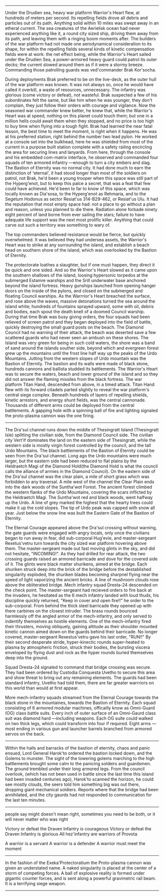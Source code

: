 


-------------------------------------

Under the Drudien sea, heavy war platform Warrior's Heart flew, at hundreds of meters per second. Its repelling fields drove all debris and particles out of its path. Anything solid within 10 miles was swept away in an etheral current. The sea creatures of the Aerielisk ocean had never experienced anything like it, a round city sized ship, driving them away from its path, and leaving them with a ringing boom moments after. The builders of the war platform had not made one aerodynamical consideration to its shape, for within the repelling fields several kinds of kinetic compensation fields were at work: the net effect being, while the Warrior's Heart sailed under the Drudien Sea, a power-armored heavy guard could patrol its outer decks; the current slowed around them as if it were a stormy breeze. Commanding those patrolling guards was ved'commander Brak Kor'socha.

During deployments Brak preferred to be on the live-deck, as the outer hull of the war platform was known. It was not always so, once he would have called it overkill, a waste of resources, unnecessary. The infantry was glorious (come victory or defeat), not wasteful. Brak suspected a few of his subordinates felt the same, but like him when he was younger, they don't complain, they just follow their orders with courage and vigilance. Now the seasoned war commander knew better, he knew that, while the Warrior's Heart was at speed, nothing on this planet could touch them; but one in a million hells could await them when they stopped, and no price is too high to buy time when flying into a tough fight. Brak had learned the near fatal lesson, the best time to meet the moment, is right when it happens. He was at his preferred station, right behind the number two lead pylon. He worked at a console set into the bulkhead, here he was shielded from most of the current in a purpose built station complete with a safety railing encircling the area for securing lines and lanyards. From here, through the console and his embedded com-matrix interface, he observed and commanded four squads of ten armored infantry —enough to turn a city embers and slag. The Bastion of Eternity was no normal city. It had done much to earn the distinction of 'eternal', it had stood longer than most of the soldiers on patrol, not Brak, he'd been a young trooper when this space was still part of the Hyperg'enot, but to keep this palce a secret, that was a feat that few could have achieved. He'd been to far to know of this space, which was locally known as Dia'sosa, to the Hyperg'enot as Rehmaria, and to the Segetum Hodonus as sector Resiat'us 314-B29-462, or Resiat'us Ulu. It had the reputation that most empty space had: not a place to go without a plan and reason, unless you planned to die there. Radiation alone forbade ninety eight percent of land borne from ever sailing the stars; failure to have adequate life support was the next most prolific killer. Anything that could carve out such a territory was something to wary of.

The top commanders believed resistance would be fierce, but quickly overwhelmed. It was believed they had undersea assets, the Warrior's Heart was to strike at any surrounding the island, and establish a beach head on southern shore of the island, which was overlooked by the Bastion of Eternity.

The protectorate loathes a slaughter, but if one must happen, they direct it be quick and one sided. And so the Warrior's Heart slowed as it came upon the southern shallows of the island, loosing hypersonic torpedos at the submerged Estamre warships and the Srill underwater base anchored beyond the island fortress. Heavy gunships launched from opening hanger doors on the inside of the pylons, and closed on the submerged and floating Council warships. As the Warrrior's Heart breached the surface, and rose above the waves, massive detonations turned the sea around the island white; hundreds of fountains sprayed upward, some with oil, debris and bodies, each spout the death knell of a doomed Council warship. During that time Brak was busy giving orders, the four squads had been relieved of screen patrol and they began deployed into the field of battle, quickly destroying the small guard posts on the beach. The Diamond Council had no warning of their attack, the beach was deserted save a few scattered guards who had never seen an ambush on these shores. The Island was very green for being in such cold waters, the shore was a band of sand around the islands souther side, beyond which and evergreen forest grew up the mountains until the frost line half way up the peaks of the Urdo Mountains. Jutting from the western slopes of Urdo mountain was the Bastion of Eternity. The bastion and its walls were made of black stone, hundreds cannons and ballista studded its battlements. The Warrior's Heart was to secure the waters, beach and lower ground of the island and so they did not answer the flaming missiles from the black fortress. The war platform Titan Hand, descended from above, in a timed attack. Titan Hand flew with its forward citadels parted slightly to reveal the war platform's central siege complex. Beneath hundreds of layers of repelling shields, kinetic arrestors, and energy shunt fields, was the central cannonade. Thousands of different arms could be deployed from the central battlements. A gapping hole with a spinning ball of fire and lighting signaled the proto-plasma cannon was the one firing.

-------------

The Dra'sul channel runs down the middle of Thesingratt Island (Thesingratt Isle) splitting the civilian side, from the Diamond Council side. The civilian city Vert'if dominates the land on the eastern side of Thesingratt, while the western side is mostly virgin forest controlled by the council, and the tall Urdo Mountains. The black battlements of the Bastion of Eternity could be seen from the Dra'sul channel. Long ago the Urdo mountains were much larger, but the eastern side had been reduced to flat plains by the Heldraetch Magi of the Diamond Hold(the Diamond Hold is what the council calls the alliance of armies in the Diamond Council). On the eastern side of the Dra'sul channel was the clear plain, a mile of short grass which was forbidden to any traversal. A mile west of the channel the Clear Plain ends into the dark woods of the Suntha'wot Forest. The ancient forest climbed the western flanks of the Urdo Mountains, covering the scars inflicted by the Heldraetch Magi. The Suntha'wot red and black woods, went halfway up the Urdo. A line of grey marked the highest that the hearty trees could make it up the cold slopes. The tip of Urdo peak was capped with snow all year. Just below the snow line was built the Eastern Gate of the Bastion of Eternity.

The Eternal Courage appeared above the Dra'sul crossing without warning, the gate guards were engaged with angry locals, only once the civilians began to run away in fear, did sub-corporal Hug'evie, and master-sergeant Rexetus'vetru turn towards the city sized war platform hovering above them. The master-sergeant made out fast moving glints in the sky, and did not hesitate, "INCOMING!". As they had drilled for rear attack, the two crossing guards raised an armored barricade and dove for the covered side of it. The glints were black matter shurikens, aimed at the bridge. Each shuriken struck deep into the brick of the bridge before the destablished singularity exploded, the shuriken blades becoming sharpnel flying near the speed of light vaporizing the ancient bricks. A line of mushroom clouds rose above the obliterated bridge. Mech infantry squad Dresta-24 descended on the check point. The master-sergeant had recieved orders to fire back at the invaders, he hesitated as the 6 mech infantry landed with loud thuds, his discipline quickly returned, "Keep in cover and open fire!!" he order to the sub-corporal. From behind the thick steel barricade they opened up with there carbines on the closest intruder. The brass rounds bounced harmlessly off the angled armor of the mech-infantry, and only served to indentify themselves as hostile elements. One of the mech-infantry fired their thrusters, moving obliquely, gaining altitude as their shoulder mounted kinetic cannon aimed down on the guards behind their barricade. No longer covered, master-sergeant Rexestus'vetru gave his last order, "RUN!!" By their second desperate stride, hyper-kinectic rounds super-heated to plasma by atmospheric friction, struck their bodies, the bursting viscera enveloped by flying dust and rock as the hyper rounds buried themselves deep into the ground.

Squad Dresta-24 signaled to command that bridge crossing was secure. They had been ordered by Custodia Conquesta Uvetho to secure this area and show threat to bring out any remaining elements. The guards had been standard infantry, Uvetho had told them, there are far greater warrriors on this world than would at first appear.

More mech-infantry squads streamed from the Eternal Courage towards the black stone in the mountaines, towards the Bastion of Eternity. Each squad consisting of 6 armored modular machines, officailly know as Omni-Guard (OG) class battle suits. Every inch of outer surface of an Omni-Gaurd class suit was diamond hard —including weapons. Each OG suite could walked on two thick legs, which could transform into four if required. Eight arms —most ending in various gun and launcher barrels branched from armored servos on the back.

--------------------------

Within the halls and barracks of the bastion of eternity, chaos and panic ensued, Lord General Harok'to ordered the bastion locked down, and the Golems to munster. The sight of the towering golems marching to the high battlements brought some calm to the panicing soldeirs and guardsmen. The ground trembled under their long armored legs. From the council overlook, (which has not been used in battle since the last time this island had been invaded centuries ago), Harok'to scanned the horizon, he could see mostly clouds, the seers told him something big was out there, dropping giant mechanical soldiers. Reports where that the bridge had been annihilated, and the city gaurds had not responded to communication for the last ten minutes.



--------------

people say might doesn't mean right, sometimes you need to be both, or it will never matter who was right


Victory or defeat the Draven Infantry is courageous
Victory or defeat the Draven Infantry is glorious
All hez'infantry are warriors of Provota

A warrior is a servant
A warrior is a defender
A warrior must meet the moment


-----------------



In the fashion of the Exeka'Protectoratium the Proto-plasma cannon was given an understated name. A naked singularity is placed at the center of a storm of competing forces. A ball of explosive reality is formed under gigantic counter forces, and is sent along a powerful gravimetric rail beam. It is a terrifying siege weapon.



----------------
